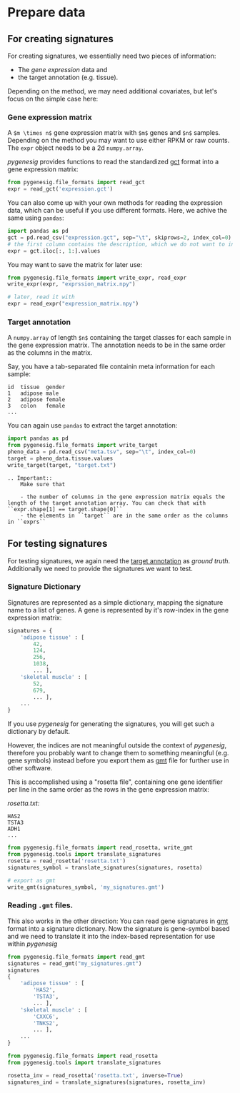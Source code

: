 # Prepare data

## For creating signatures
For creating signatures, we essentially need two pieces of information: 
* The *gene expression* data and 
* the target annotation (e.g. tissue). 

Depending on the method, we may need additional covariates, but let's focus on the simple case here: 

### Gene expression matrix
A `$m \times n$` gene expression matrix with `$m$` genes and `$n$` samples. 
Depending on the method you may want to use either RPKM or raw counts. The `expr` object
needs to be a 2d `numpy.array`. 

*pygenesig* provides functions to read the standardized [gct](http://software.broadinstitute.org/cancer/software/genepattern/file-formats-guide#_Creating_Input_Files_GCT)
format into a gene expression matrix:

```python
from pygenesig.file_formats import read_gct
expr = read_gct('expression.gct')
```

You can also come up with your own methods for reading the expression data, which can be useful if you use different 
formats. Here, we achive the same using `pandas`:

```python
import pandas as pd
gct = pd.read_csv("expression.gct", sep="\t", skiprows=2, index_col=0)
# the first column contains the description, which we do not want to include in the matrix. 
expr = gct.iloc[:, 1:].values
```

You may want to save the matrix for later use:

```python
from pygenesig.file_formats import write_expr, read_expr
write_expr(expr, "exprssion_matrix.npy")

# later, read it with
expr = read_expr("expression_matrix.npy")
```

### Target annotation
A `numpy.array` of length `$n$` containing the target classes for each sample in the gene expression matrix. 
The annotation needs to be in the same order as the columns in the matrix. 

Say, you have a tab-separated file containin meta information for each sample:
```
id  tissue  gender 
1   adipose male
2   adipose female
3   colon   female
...
```

You can again use `pandas` to extract the target annotation:

```python
import pandas as pd
from pygenesig.file_formats import write_target
pheno_data = pd.read_csv("meta.tsv", sep="\t", index_col=0)
target = pheno_data.tissue.values
write_target(target, "target.txt")
```

```eval_rst
.. Important::
    Make sure that

    - the number of columns in the gene expression matrix equals the length of the target annotation array. You can check that with ``expr.shape[1] == target.shape[0]``
    - the elements in ``target`` are in the same order as the columns in ``exprs``
```



## For testing signatures
For testing signatures, we again need the [target annotation](#target-annotation) as *ground truth*. 
Additionally we need to provide the signatures we want to test. 

### Signature Dictionary
Signatures are represented as a simple dictionary, mapping the signature name to a list of genes. A gene is represented by it's row-index in the gene expression matrix:

```python
signatures = {
    'adipose tissue' : [
        42,
        124,
        256,
        1038,
        ... ],
    'skeletal muscle' : [
        52,
        679,
        ... ],
    ...
}
```

If you use *pygenesig* for generating the signatures, you will get such a dictionary by default. 

However, the indices are not meaningful outside the context of *pygenesig*, therefore you probably want 
to change them to something meaningful (e.g. gene symbols) instead before you export them as 
[gmt](http://software.broadinstitute.org/cancer/software/genepattern/file-formats-guide#GMT)  file
for further use in other software. 

This is accomplished using a "rosetta file", containing one gene identifier per line in the same order 
as the rows in the gene expression matrix: 

*rosetta.txt:* 
```
HAS2
TSTA3
ADH1
...
```

```python
from pygenesig.file_formats import read_rosetta, write_gmt
from pygenesig.tools import translate_signatures
rosetta = read_rosetta('rosetta.txt')
signatures_symbol = translate_signatures(signatures, rosetta)

# export as gmt
write_gmt(signatures_symbol, 'my_signatures.gmt')
```

### Reading `.gmt` files. 
This also works in the other direction: 
You can read gene signatures in [gmt](http://software.broadinstitute.org/cancer/software/genepattern/file-formats-guide#GMT) 
format into a signature dictionary. Now the signature is gene-symbol based and we need to translate
it into the index-based representation for use within *pygenesig*

```python
from pygenesig.file_formats import read_gmt
signatures = read_gmt("my_signatures.gmt")
signatures
{
    'adipose tissue' : [
        'HAS2',
        'TSTA3',
        ... ],
    'skeletal muscle' : [
        'CXXC6',
        'TNKS2',
        ... ],
    ...
}
```

```python
from pygenesig.file_formats import read_rosetta
from pygenesig.tools import translate_signatures

rosetta_inv = read_rosetta('rosetta.txt', inverse=True)
signatures_ind = translate_signatures(signatures, rosetta_inv)
```